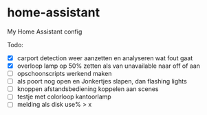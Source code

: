 # home-assistant
My Home Assistant config

Todo:
  * [x] carport detection weer aanzetten en analyseren wat fout gaat
  * [x] overloop lamp op 50% zetten als van unavailable naar off of aan
  * [ ] opschoonscripts werkend maken
  * [ ] als poort nog open en Jonkertjes slapen, dan flashing lights
  * [ ] knoppen afstandsbediening koppelen aan scenes
  * [ ] testje met colorloop kantoorlamp
  * [ ] melding als disk use% > x
